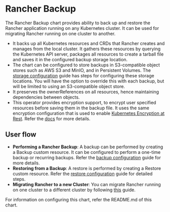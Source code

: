 # Rancher Backup

The Rancher Backup chart provides ability to back up and restore the Rancher application running on any Kubernetes cluster. It can be used for migrating Rancher running on one cluster to another.
-  It backs up all Kubernetes resources and CRDs that Rancher creates and manages from the local cluster. It gathers these resources by querying the Kubernetes API server, packages all resources to create a tarball file and saves it in the configured backup storage location.
- The chart can be configured to store backups in S3-compatible object stores such as AWS S3 and MinIO, and in Persistent Volumes. The [storage configuration](https://rancher.com/docs/rancher/v2.x/en/backups/v2.5/configuration/storage-config/) guide has steps for configuring these storage locations. You will have the option to override this with each backup, but will be limited to using an S3-compatible object store.
- It preserves the ownerReferences on all resources, hence maintaining dependencies between objects.
- This operator provides encryption support, to encrypt user specified resources before saving them in the backup file. It uses the same encryption configuration that is used to enable [Kubernetes Encryption at Rest](https://kubernetes.io/docs/tasks/administer-cluster/encrypt-data/). Refer the [docs](https://rancher.com/docs/rancher/v2.x/en/backups/v2.5/configuration/backup-config/#encryptionconfigname) for more details.

## User flow
- **Performing a Rancher Backup**: A backup can be performed by creating a Backup custom resource. It can be configured to perform a one-time backup or recurring backups.  Refer the [backup configuration](https://rancher.com/docs/rancher/v2.x/en/backups/v2.5/configuration/backup-config/) guide for more details.
- **Restoring from a Backup**: A restore is performed by creating a Restore custom resource. Refer the [restore configuration](https://rancher.com/docs/rancher/v2.x/en/backups/v2.5/restoring-rancher/) guide for detailed steps.
- **Migrating Rancher to a new Cluster**: You can migrate Rancher running on one cluster to a different cluster by following [this](https://rancher.com/docs/rancher/v2.x/en/backups/v2.5/migrating-rancher/) guide.

For information on configuring this chart, refer the README.md of this chart.

